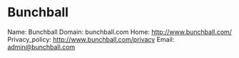 
# Bunchball

Name: Bunchball
Domain: bunchball.com
Home: http://www.bunchball.com/
Privacy_policy: http://www.bunchball.com/privacy
Email: admin@bunchball.com
